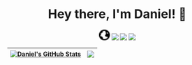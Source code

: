 <h1 align="middle">Hey there, I'm Daniel! 👋</h1>
<p align="middle">
  <a href="https://daniellochner.com"><img src="https://raw.githubusercontent.com/iconic/open-iconic/master/svg/globe.svg" width="25px"></a>
  <a href="https://twitter.com/daniellochner"><img src="https://cdn.jsdelivr.net/npm/simple-icons@v3/icons/youtube.svg" width="25px"></a>
  <a href="https://youtube.com/daniellochner"><img src="https://cdn.jsdelivr.net/npm/simple-icons@v3/icons/twitter.svg" width="25px"></a>
  <a href="https://discord.com/invite/CpugBB4r7W"><img src="https://cdn.jsdelivr.net/npm/simple-icons@v3/icons/discord.svg" width="25px"></a>
</p>

| <a href="https://github.com/daniellochner/github-readme-stats"><img align="center" src="https://github-readme-stats.vercel.app/api?username=daniellochner&show_icons=true&include_all_commits=true&theme=buefy&hide_border=true" alt="Daniel's GitHub Stats" /></a> | <a href="https://github.com/daniellochner/github-readme-stats"><img align="center" src="https://github-readme-stats.vercel.app/api/top-langs/?username=daniellochner&layout=compact&theme=buefy&hide_border=true" /></a> |
| ------------- | ------------- |
